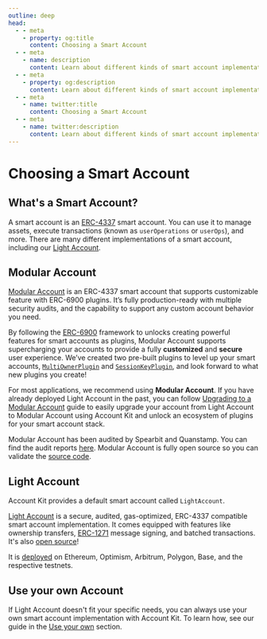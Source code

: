 ```yaml
---
outline: deep
head:
  - - meta
    - property: og:title
      content: Choosing a Smart Account
  - - meta
    - name: description
      content: Learn about different kinds of smart account implementations to use with Account Kit, a vertically integrated stack for building apps that support ERC-4337 and ERC-6900.
  - - meta
    - property: og:description
      content: Learn about different kinds of smart account implementations to use with Account Kit, a vertically integrated stack for building apps that support ERC-4337 and ERC-6900.
  - - meta
    - name: twitter:title
      content: Choosing a Smart Account
  - - meta
    - name: twitter:description
      content: Learn about different kinds of smart account implementations to use with Account Kit, a vertically integrated stack for building apps that support ERC-4337 and ERC-6900.
---
```


# Choosing a Smart Account

## What's a Smart Account?

A smart account is an [ERC-4337](https://eips.ethereum.org/EIPS/eip-4337) smart account. You can use it to manage assets, execute transactions (known as `userOperations` or `userOps`), and more. There are many different implementations of a smart account, including our [Light Account](/smart-accounts/light-account/).

## Modular Account

[Modular Account](/smart-accounts/modular-account/) is an ERC-4337 smart account that supports customizable feature with ERC-6900 plugins. It’s fully production-ready with multiple security audits, and the capability to support any custom account behavior you need.

By following the [ERC-6900](https://eips.ethereum.org/EIPS/eip-6900) framework to unlocks creating powerful features for smart accounts as plugins, Modular Account supports supercharging your accounts to provide a fully **customized** and **secure** user experience. We’ve created two pre-built plugins to level up your smart accounts, [`MultiOwnerPlugin`](/using-smart-accounts/transfer-ownership/modular-account) and [`SessionKeyPlugin`](/using-smart-accounts/session-keys/), and look forward to what new plugins you create!

For most applications, we recommend using **Modular Account**. If you have already deployed Light Account in the past, you can follow [Upgrading to a Modular Account](/smart-accounts/modular-account/upgrade-la-to-ma) guide to easily upgrade your account from Light Account to Modular Account using Account Kit and unlock an ecosystem of plugins for your smart account stack.

Modular Account has been audited by Spearbit and Quanstamp. You can find the audit reports [here](https://github.com/alchemyplatform/modular-account/tree/develop/audits). Modular Account is fully open source so you can validate the [source code](https://github.com/alchemyplatform/modular-account).

## Light Account

Account Kit provides a default smart account called `LightAccount`.

[Light Account](/smart-accounts/light-account/) is a secure, audited, gas-optimized, ERC-4337 compatible smart account implementation. It comes equipped with features like ownership transfers, [ERC-1271](https://eips.ethereum.org/EIPS/eip-1271) message signing, and batched transactions. It's also [open source](https://github.com/alchemyplatform/light-account)!

It is [deployed](/smart-accounts/light-account/#deployment-addresses) on Ethereum, Optimism, Arbitrum, Polygon, Base, and the respective testnets.

## Use your own Account

If Light Account doesn't fit your specific needs, you can always use your own smart account implementation with Account Kit. To learn how, see our guide in the [Use your own](/smart-accounts/custom/using-your-own) section.
